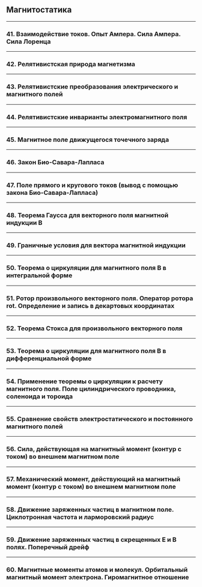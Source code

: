 ## Магнитостатика

---

### 41. Взаимодействие токов. Опыт Ампера. Сила Ампера. Сила Лоренца

---

### 42. Релятивистская природа магнетизма

---

### 43. Релятивистские преобразования электрического и магнитного полей

---

### 44. Релятивистские инварианты электромагнитного поля

---

### 45. Магнитное поле движущегося точечного заряда

---

### 46. Закон Био-Савара-Лапласа

---

### 47. Поле прямого и кругового токов (вывод с помощью закона Био-Савара-Лапласа)

---

### 48. Теорема Гаусса для векторного поля магнитной индукции B

---

### 49. Граничные условия для вектора магнитной индукции

---

### 50. Теорема о циркуляции для магнитного поля B в интегральной форме

---

### 51. Ротор произвольного векторного поля. Оператор ротора rot. Определение и запись в декартовых координатах

---

### 52. Теорема Стокса для произвольного векторного поля

---

### 53. Теорема о циркуляции для магнитного поля B в дифференциальной форме

---

### 54. Применение теоремы о циркуляции к расчету магнитного поля. Поле цилиндрического проводника, соленоида и тороида

---

### 55. Сравнение свойств электростатического и постоянного магнитного полей

---

### 56. Сила, действующая на магнитный момент (контур с током) во внешнем магнитном поле

---

### 57. Механический момент, действующий на магнитный момент (контур с током) во внешнем магнитном поле

---

### 58. Движение заряженных частиц в магнитном поле. Циклотронная частота и ларморовский радиус

---

### 59. Движение заряженных частиц в скрещенных E и B полях. Поперечный дрейф

---

### 60. Магнитные моменты атомов и молекул. Орбитальный магнитный момент электрона. Гиромагнитное отношение
